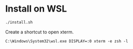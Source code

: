 # Install on WSL

```sh
./install.sh
```

Create a shortcut to open xterm.

```
C:\Windows\System32\wsl.exe DISPLAY=:0 xterm -e zsh -l
```
